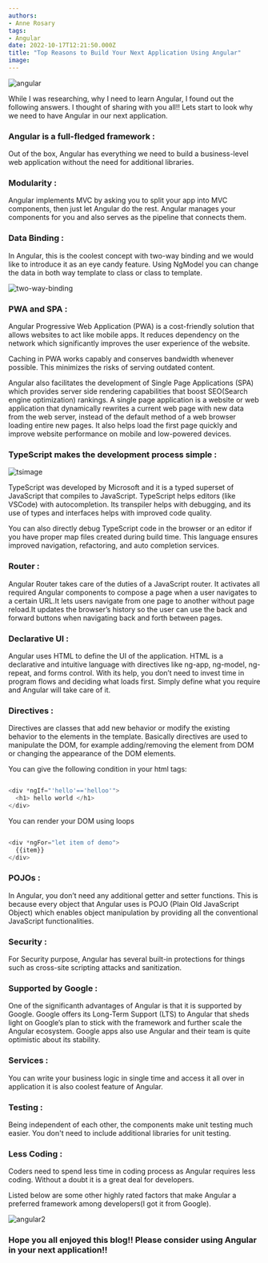 ```yaml
---
authors:
- Anne Rosary 
tags:
- Angular
date: 2022-10-17T12:21:50.000Z
title: "Top Reasons to Build Your Next Application Using Angular"
image: 
---
```

![angular](/images/2022/10/angular.png)

While I was researching, why I need to learn Angular, I found out the following answers. I thought of sharing with you all!!
Lets start to look why we need to have Angular in our next application.

<h3>Angular is a full-fledged framework :</h3>

   Out of the box, Angular has everything we need to build a business-level web application without the need for additional libraries.

<h3>Modularity :</h3>

Angular implements MVC by asking you to split your app into MVC components, then just let Angular do the rest. Angular manages your components for you and also serves as the pipeline that connects them.

<h3>Data Binding :</h3>

In Angular, this is the coolest concept with two-way binding and we would like to introduce it as an eye candy feature. Using NgModel you can change the data in both way template to class or class to template.


![two-way-binding](/images/2022/10/two-way-binding.png)


<h3>PWA and SPA :</h3>

Angular Progressive Web Application (PWA) is a cost-friendly solution that allows websites to act like mobile apps. It reduces dependency on the network which significantly improves the user experience of the website.

Caching in PWA works capably and conserves bandwidth whenever possible. This minimizes the risks of serving outdated content. 

Angular also facilitates the development of Single Page Applications (SPA) which provides server side rendering capabilities that boost SEO(Search engine optimization) rankings. A single page application is a website or web application that dynamically rewrites a current web page with new data from the web server, instead of the default method of a web browser loading entire new pages. It also helps load the first page quickly and improve website performance on mobile and low-powered devices.

<h3>TypeScript makes the development process simple :</h3>

![tsimage](/images/2022/10/tsimage.png)

TypeScript was developed by Microsoft and it is a typed superset of JavaScript that compiles to JavaScript. TypeScript helps editors (like VSCode) with autocompletion. Its transpiler helps with debugging, and its use of types and interfaces helps with improved code quality.

You can also directly debug TypeScript code in the browser or an editor if you have proper map files created during build time. This language ensures improved navigation, refactoring, and auto completion services. 

<h3>Router :</h3>

Angular Router takes care of the duties of a JavaScript router.
 It activates all required Angular components to compose a page when a user navigates to a certain URL.It lets users navigate from one page to another without page reload.It updates the browser’s history so the user can use the back and forward buttons when navigating back and forth between pages.


<h3>Declarative UI :</h3>

Angular uses HTML to define the UI of the application. HTML is a declarative and intuitive language with directives like ng-app, ng-model, ng-repeat, and forms control.
With its help, you don’t need to invest time in program flows and deciding what loads first. Simply define what you require and Angular will take care of it.


<h3>Directives :</h3>

Directives are classes that add new behavior or modify the existing behavior to the elements in the template.
Basically directives are used to manipulate the DOM, for example adding/removing the element from DOM or changing the appearance of the DOM elements.

You can give the following condition in your html tags:


``` Typescript

<div *ngIf="'hello'=='helloo'">
  <h1> hello world </h1>
</div>

``` 

You can render your DOM using loops
``` Typescript

<div *ngFor="let item of demo">
  {{item}}
</div>

``` 

<h3>POJOs :</h3>

 In Angular, you don’t need any additional getter and setter functions. This is because every object that Angular uses is POJO (Plain Old JavaScript Object) which enables object manipulation by providing all the conventional JavaScript functionalities. 

<h3>Security :</h3> 

For Security purpose, Angular has several built-in protections for things such as cross-site scripting attacks and sanitization.

<h3>Supported by Google :</h3>

One of the significanth advantages of Angular is that it is supported by Google. Google offers its Long-Term Support (LTS) to Angular that sheds light on Google’s plan to stick with the framework and further scale the Angular ecosystem. Google apps also use Angular and their team is quite optimistic about its stability. 

<h3>Services :</h3>

You can write your business logic in single time and access it all over in application it is also coolest feature of Angular.

<h3>Testing :</h3> 

Being independent of each other, the components make unit testing much easier. You don't need to include additional libraries for unit testing. 

<h3>Less Coding :</h3>

Coders need to spend less time in coding process as Angular requires less coding. Without a doubt it is a great deal for developers.

Listed below are some other highly rated factors that make Angular a preferred framework among developers(I got it from Google).

![angular2](/images/2022/10/angular2.png)

<h3>
Hope you all enjoyed this blog!! 
Please consider using Angular in your next application!!</h3>


